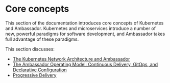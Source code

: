 # Core concepts

This section of the documentation introduces core concepts of Kubernetes and Ambassador. Kubernetes and microservices introduce a number of new, powerful paradigms for software development, and Ambassador takes full advantage of these paradigms.

This section discusses:

* [The Kubernetes Network Architecture and Ambassador](kubernetes-network-architecture.md)
* [The Ambassador Operating Model: Continuous Delivery, GitOps, and Declarative Configuration](gitops-continuous-delivery.md)
* [Progressive Delivery](progressive-delivery.md)

